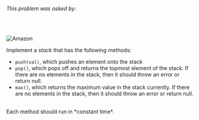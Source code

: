 ###### This problem was asked by:
<br>

![Amazon](https://upload.wikimedia.org/wikipedia/commons/thumb/7/70/Amazon_logo_plain.svg/2000px-Amazon_logo_plain.svg.png)

Implement a *stack* that has the following methods:

- `push(val)`, which pushes an element onto the stack
- `pop()`, which pops off and returns the topmost element of the stack. If there are no elements in the stack, then it should throw an error or return null.
- `max()`, which returns the maximum value in the stack currently. If there are no elements in the stack, then it should throw an error or return null.
<br>
Each method should run in *constant time*.
